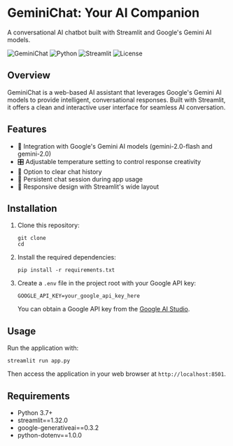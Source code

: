 # GeminiChat: Your AI Companion

A conversational AI chatbot built with Streamlit and Google's Gemini AI models.

![GeminiChat](https://img.shields.io/badge/GeminiChat-1.0.0-blue)
![Python](https://img.shields.io/badge/Python-3.7+-blue?logo=python)
![Streamlit](https://img.shields.io/badge/Streamlit-1.32.0-red?logo=streamlit)
![License](https://img.shields.io/badge/License-MIT-green)

## Overview

GeminiChat is a web-based AI assistant that leverages Google's Gemini AI models to provide intelligent, conversational responses. Built with Streamlit, it offers a clean and interactive user interface for seamless AI conversation.

## Features

- 🤖 Integration with Google's Gemini AI models (gemini-2.0-flash and gemini-2.0)
- 🎛️ Adjustable temperature setting to control response creativity
- 🔄 Option to clear chat history
- 💬 Persistent chat session during app usage
- 📱 Responsive design with Streamlit's wide layout

## Installation

1. Clone this repository:
   ```
   git clone 
   cd 
   ```

2. Install the required dependencies:
   ```
   pip install -r requirements.txt
   ```

3. Create a `.env` file in the project root with your Google API key:
   ```
   GOOGLE_API_KEY=your_google_api_key_here
   ```

   You can obtain a Google API key from the [Google AI Studio](https://makersuite.google.com/app/apikey).

## Usage

Run the application with:
```
streamlit run app.py
```

Then access the application in your web browser at `http://localhost:8501`.

## Requirements

- Python 3.7+
- streamlit==1.32.0
- google-generativeai==0.3.2
- python-dotenv==1.0.0
